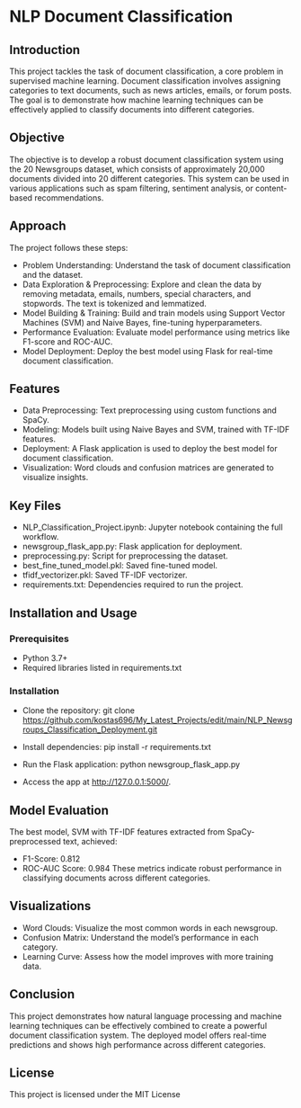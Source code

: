 # NLP Document Classification


## Introduction
This project tackles the task of document classification, a core problem in supervised machine learning. Document classification involves assigning categories to text documents, such as news articles, emails, or forum posts. The goal is to demonstrate how machine learning techniques can be effectively applied to classify documents into different categories.

## Objective
The objective is to develop a robust document classification system using the 20 Newsgroups dataset, which consists of approximately 20,000 documents divided into 20 different categories. This system can be used in various applications such as spam filtering, sentiment analysis, or content-based recommendations.

## Approach
The project follows these steps:

- Problem Understanding: Understand the task of document classification and the dataset.
- Data Exploration & Preprocessing: Explore and clean the data by removing metadata, emails, numbers, special characters, and stopwords. The text is tokenized and lemmatized.
- Model Building & Training: Build and train models using Support Vector Machines (SVM) and Naive Bayes, fine-tuning hyperparameters.
- Performance Evaluation: Evaluate model performance using metrics like F1-score and ROC-AUC.
- Model Deployment: Deploy the best model using Flask for real-time document classification.
  
## Features
- Data Preprocessing: Text preprocessing using custom functions and SpaCy.
- Modeling: Models built using Naive Bayes and SVM, trained with TF-IDF features.
- Deployment: A Flask application is used to deploy the best model for document classification.
- Visualization: Word clouds and confusion matrices are generated to visualize insights.
  
## Key Files
- NLP_Classification_Project.ipynb: Jupyter notebook containing the full workflow.
- newsgroup_flask_app.py: Flask application for deployment.
- preprocessing.py: Script for preprocessing the dataset.
- best_fine_tuned_model.pkl: Saved fine-tuned model.
- tfidf_vectorizer.pkl: Saved TF-IDF vectorizer.
- requirements.txt: Dependencies required to run the project.
  
## Installation and Usage
### Prerequisites
- Python 3.7+
- Required libraries listed in requirements.txt
  
### Installation
- Clone the repository:
git clone https://github.com/kostas696/My_Latest_Projects/edit/main/NLP_Newsgroups_Classification_Deployment.git

- Install dependencies:
pip install -r requirements.txt

- Run the Flask application:
python newsgroup_flask_app.py

- Access the app at http://127.0.0.1:5000/.

## Model Evaluation
The best model, SVM with TF-IDF features extracted from SpaCy-preprocessed text, achieved:
- F1-Score: 0.812
- ROC-AUC Score: 0.984
These metrics indicate robust performance in classifying documents across different categories.

## Visualizations
- Word Clouds: Visualize the most common words in each newsgroup.
- Confusion Matrix: Understand the model’s performance in each category.
- Learning Curve: Assess how the model improves with more training data.
  
## Conclusion
This project demonstrates how natural language processing and machine learning techniques can be effectively combined to create a powerful document classification system. The deployed model offers real-time predictions and shows high performance across different categories.

## License
This project is licensed under the MIT License
